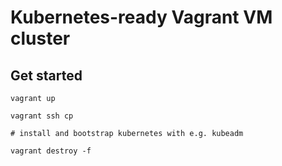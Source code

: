 # Kubernetes-ready Vagrant VM cluster

## Get started
```
vagrant up

vagrant ssh cp

# install and bootstrap kubernetes with e.g. kubeadm

vagrant destroy -f
```
